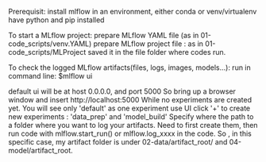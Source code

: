 Prerequisit: install mlflow in an environment, either conda or venv/virtualenv
             have python and pip installed  

To start a MLflow project:
prepare MLflow YAML file (as in 01-code_scripts/venv.YAML)</n>
prepare MLflow project file : as in 01-code_scripts/MLProject</n>
saved it in the file folder where codes run.

To check the logged MLflow artifacts(files, logs, images, models...):</n>
run in command line: </n>
$mlflow ui

default ui will be at host 0.0.0.0, and port 5000 </n>
So bring up a browser window and insert http://localhost:5000 </n>
While no experiments are created yet. You will see only 'default' as one experiment </n>
use UI click '+' to create new experiments : 'data_prep' and 'model_build' </n>
Specify where the path to a folder where you want to log your artifacts. </n>
Need to first create them, then run code with mlflow.start_run() or mlflow.log_xxxx in the code. </n>
So , in this specific case, my artifact folder is under 02-data/artifact_root/ </n>
and 04-model/artifact_root.




